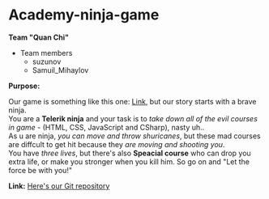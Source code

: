 # Academy-ninja-game

**Team "Quan Chi"**

* Team members
   * suzunov
   * Samuil_Mihaylov

**Purpose:**

Our game is something like this one: [Link](http://www.pacxon4u.com/space-invaders/), but our story starts with a brave ninja.<br />
You are a **Telerik ninja** and your task is to *take down all of the evil courses in game* - (HTML, CSS, JavaScript and CSharp), nasty uh..<br />
As u are ninja, *you can move and throw shuricanes*, but these mad courses are diffcult to get hit because they *are moving and shooting you*.<br />
You have *three lives*, but there's also **Speacial course** who can drop you extra life, or make you stronger when you kill him.
So go on and "Let the force be with you!"

**Link:**
[Here's our Git repository](https://github.com/sguzunov/Academy-ninja-game)